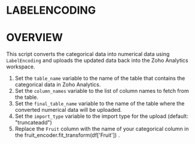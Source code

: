 # LABELENCODING

# OVERVIEW
This script converts the categorical data into numerical data using `LabelEncoding` and uploads the updated data back into the Zoho Analytics workspace.

1. Set the `table_name` variable to the name of the table that contains the categorical data in Zoho Analytics.
2. Set the `column_names` variable to the list of column names to fetch from the table.
3. Set the `final_table_name` variable to the name of the table where the converted numerical data will be uploaded.
4. Set the `import_type` variable to the import type for the upload (default: "truncateadd")
5. Replace the `Fruit` column with the name of your categorical column in the fruit_encoder.fit_transform(df['Fruit']) .


